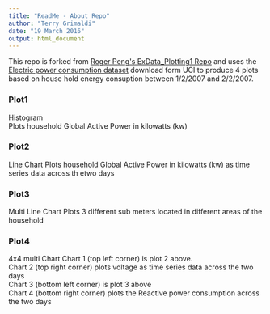 ```yaml
---
title: "ReadMe - About Repo"
author: "Terry Grimaldi"
date: "19 March 2016"
output: html_document
---
```


This repo is forked from [Roger Peng's ExData_Plotting1 Repo](https://github.com/rdpeng/ExData_Plotting1) and uses the [Electric power consumption dataset](https://archive.ics.uci.edu/ml/datasets/Individual+household+electric+power+consumption) download form UCI to produce 4 plots based on house hold energy consuption between 1/2/2007 and 2/2/2007. 

### Plot1  
Histogram  
Plots household Global Active Power in kilowatts (kw)  
  
### Plot2  
Line Chart 
Plots household Global Active Power in kilowatts (kw) as time series data across th etwo days  
  
### Plot3  
Multi Line Chart 
Plots 3 different sub meters located in different areas of the household  
  
### Plot4  
4x4 multi Chart 
Chart 1 (top left corner) is plot 2 above.  
Chart 2 (top right corner) plots voltage as time series data across the two days  
Chart 3 (bottom left corner) is plot 3 above  
Chart 4 (bottom right corner) plots the Reactive power consumption across the two days  

